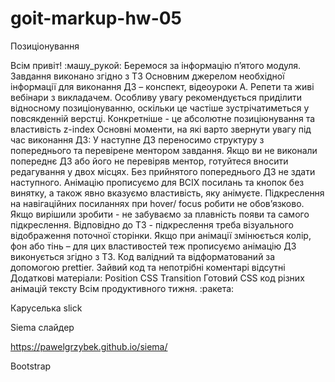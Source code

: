 # goit-markup-hw-05
Позиціонування


Всім привіт! :машу_рукой:
Беремося за інформацію пʼятого модуля.
Завдання виконано згідно з ТЗ
Основним джерелом необхідної інформації для виконання ДЗ – конспект, відеоуроки А. Репети та живі вебінари з викладачем.
Особливу увагу рекомендується приділити відносному позиціонуванню, оскільки це частіше зустрічатиметься у повсякденній верстці. Конкретніше - це абсолютне позиціюнування та властивість z-index
Основні моменти, на які варто звернути увагу під час виконання ДЗ:
У наступне ДЗ переносимо структуру з попереднього та перевірене ментором завдання. Якщо ви не виконали попереднє ДЗ або його не перевіряв ментор, готуйтеся вносити редагування у двох місцях. Без прийнятого попереднього ДЗ не здати наступного.
Анімацію прописуємо для ВСІХ посилань та кнопок без винятку, а також явно вказуємо властивість, яку анімуєте.
Підкреслення на навігаційних посиланнях при hover/ focus робити не обов’язково. Якщо вирішили зробити - не забуваємо за плавність появи та самого підкреслення. Відповідно до ТЗ - підкреслення треба візуального відображення поточної сторінки.
Якщо при анімації змінюється колір, фон або тінь – для цих властивостей теж прописуємо анімацію
ДЗ виконується згідно з ТЗ.
Код валідний та відформатований за допомогою prettier.
Зайвий код та непотрібні коментарі відсутні
Додаткові матеріали:
Position
CSS Transition
Готовий CSS код різних анімацій тексту
Всім продуктивного тижня. :ракета:


Каруселька slick

<link rel="stylesheet" href="https://cdnjs.cloudflare.com/ajax/libs/slick-carousel/1.8.1/slick.min.css" integrity="sha512-yHknP1/AwR+yx26cB1y0cjvQUMvEa2PFzt1c9LlS4pRQ5NOTZFWbhBig+X9G9eYW/8m0/4OXNx8pxJ6z57x0dw==" crossorigin="anonymous" referrerpolicy="no-referrer" />


<link
      rel="stylesheet"
      href="https://cdnjs.cloudflare.com/ajax/libs/slick-carousel/1.8.1/slick-theme.min.css"
      integrity="sha512-17EgCFERpgZKcm0j0fEq1YCJuyAWdz9KUtv1EjVuaOz8pDnh/0nZxmU6BBXwaaxqoi9PQXnRWqlcDB027hgv9A=="
      crossorigin="anonymous"
      referrerpolicy="no-referrer"
    />

<script src="https://cdnjs.cloudflare.com/ajax/libs/slick-carousel/1.8.1/slick.min.js" integrity="sha512-XtmMtDEcNz2j7ekrtHvOVR4iwwaD6o/FUJe6+Zq+HgcCsk3kj4uSQQR8weQ2QVj1o0Pk6PwYLohm206ZzNfubg==" crossorigin="anonymous" referrerpolicy="no-referrer"></script>

<script src="https://cdnjs.cloudflare.com/ajax/libs/jquery/3.6.0/jquery.min.js" referrerpolicy="no-referrer"></script>


<script>
      $(".works-list").slick({
        infinite: true,
        slidesToShow: 3,
        slidesToScroll: 3,
      });
    </script>

Siema слайдер

https://pawelgrzybek.github.io/siema/

Bootstrap

<link href="https://cdn.jsdelivr.net/npm/bootstrap@5.1.3/dist/css/bootstrap.min.css" rel="stylesheet" integrity="sha384-1BmE4kWBq78iYhFldvKuhfTAU6auU8tT94WrHftjDbrCEXSU1oBoqyl2QvZ6jIW3" crossorigin="anonymous">

